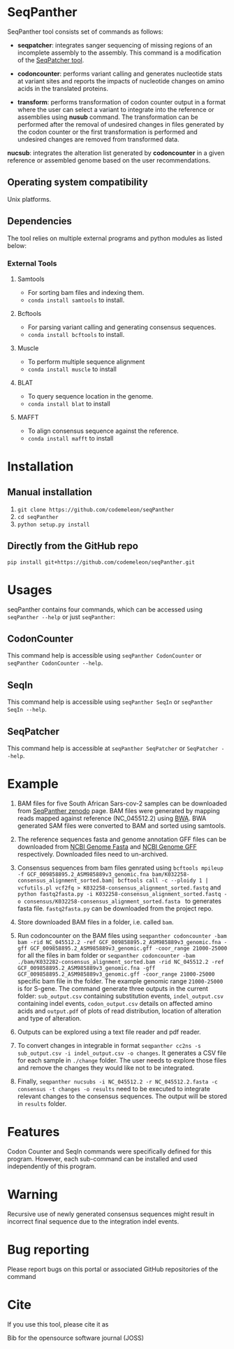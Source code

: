 # SeqPanther

SeqPanther tool consists set of commands as follows:

- **seqpatcher**: integrates sanger sequencing of missing regions of an incomplete assembly to the assembly. This command is a modification of the [SeqPatcher tool](https://github.com/krisp-kwazulu-natal/seqPatcher).

- **codoncounter**: performs variant calling and generates nucleotide stats at variant sites and reports the impacts of nucleotide changes on amino acids in the translated proteins.

- **transform**: performs transformation of codon counter output in a format where the user can select a variant to integrate into the reference or assemblies using **nusub** command. The transformation can be performed after the removal of undesired changes in files generated by the codon counter or the first transformation is performed and undesired changes are removed from transformed data.

**nucsub**: integrates the alteration list generated by **codoncounter** in a given reference or assembled genome based on the user recommendations. <!--Providing options to users to select changes of their interests-->

## Operating system compatibility

Unix platforms.

## Dependencies

The tool relies on multiple external programs and python modules as listed below:

### External Tools

1. Samtools

   - For sorting bam files and indexing them.
   - `conda install samtools` to install.

2. Bcftools

   - For parsing variant calling and generating consensus sequences.
   - `conda install bcftools` to install.

3. Muscle

   - To perform multiple sequence alignment
   - `conda install muscle` to install

4. BLAT

   - To query sequence location in the genome.
   - `conda install blat` to install

5. MAFFT

   - To align consensus sequence against the reference.
   - `conda install mafft` to install

# Installation

## Manual installation

1. `git clone https://github.com/codemeleon/seqPanther`
2. `cd seqPanther`
3. `python setup.py install`

## Directly from the GitHub repo

`pip install git+https://github.com/codemeleon/seqPanther.git`

# Usages

seqPanther contains four commands, which can be accessed using `seqPanther --help` or just `seqPanther`:

## CodonCounter

This command help is accessible using `seqPanther CodonCounter` or `seqPanther CodonCounter --help`.

## SeqIn

This command help is accessible using `seqPanther SeqIn` or `seqPanther SeqIn --help`.

## SeqPatcher

This command help is accessible at `seqPanther SeqPatcher` or `SeqPatcher --help`.

# Example

1. BAM files for five South African Sars-cov-2 samples can be downloaded from [SeqPanther zenodo](https://zenodo.org/record/7601513) page. BAM files were generated by mapping reads mapped against reference (NC_045512.2) using [BWA](https://github.com/lh3/bwa). BWA generated SAM files were converted to BAM and sorted using samtools.
2. The reference sequences fasta and genome annotation GFF files can be downloaded from [NCBI Genome Fasta](https://ftp.ncbi.nlm.nih.gov/genomes/all/GCF/009/858/895/GCF_009858895.2_ASM985889v3/GCF_009858895.2_ASM985889v3_genomic.fna.gz) and [ NCBI Genome GFF](https://ftp.ncbi.nlm.nih.gov/genomes/all/GCF/009/858/895/GCF_009858895.2_ASM985889v3/GCF_009858895.2_ASM985889v3_genomic.gff.gz) respectively. Downloaded files need to un-archived.
3. Consensus sequences from bam files genrated using `bcftools mpileup -f GCF_009858895.2_ASM985889v3_genomic.fna bam/K032258-consensus_alignment_sorted.bam| bcftools call -c --ploidy 1 | vcfutils.pl vcf2fq > K032258-consensus_alignment_sorted.fastq` and `python fastq2fasta.py -i K032258-consensus_alignment_sorted.fastq -o consensus/K032258-consensus_alignment_sorted.fasta ` to generates fasta file. `fastq2fasta.py` can be downloaded from the project repo.

4. Store downloaded BAM files in a folder, i.e. called `bam`.
5. Run codoncounter on the BAM files using `seqpanther codoncounter -bam bam -rid NC_045512.2 -ref GCF_009858895.2_ASM985889v3_genomic.fna -gff GCF_009858895.2_ASM985889v3_genomic.gff -coor_range 21000-25000` for all the files in bam folder or `seqpanther codoncounter -bam ./bam/K032282-consensus_alignment_sorted.bam -rid NC_045512.2 -ref GCF_009858895.2_ASM985889v3_genomic.fna -gff GCF_009858895.2_ASM985889v3_genomic.gff -coor_range 21000-25000` specific bam file in the folder. The example genomic range `21000-25000` is for S-gene. The command generate three outputs in the current folder: `sub_output.csv` containing substitution events, `indel_output.csv` containing indel events, `codon_output.csv` details on affected amino acids and `output.pdf` of plots of read distribution, location of alteration and type of alteration.
6. Outputs can be explored using a text file reader and pdf reader.
7. To convert changes in integrable in format `seqpanther cc2ns -s sub_output.csv -i indel_output.csv -o changes`. It generates a CSV file for each sample in `./change` folder. The user needs to explore those files and remove the changes they would like not to be integrated.
8. Finally, `seqpanther nucsubs -i NC_045512.2 -r NC_045512.2.fasta -c consensus -t changes -o results` need to be executed to integrate relevant changes to the consensus sequences. The output will be stored in `results` folder.
<!--9. For the `seqpacher` example, user need to download sequence from [san_f](san_F) and [sang_r](sang_r) and [con](conpath), and `command` to be executed to generate final sonses. For more detail please see [paper](paperpath).-->

# Features

Codon Counter and SeqIn commands were specifically defined for this program. However, each sub-command can be installed and used independently of this program.

# Warning

Recursive use of newly generated consensus sequences might result in incorrect final sequence due to the integration indel events.

# Bug reporting

Please report bugs on this portal or associated GitHub repositories of the command

# Cite

If you use this tool, please cite it as

Bib for the opensource software journal (JOSS)
